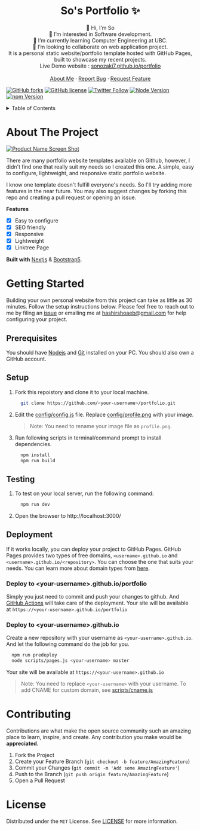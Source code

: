 <!-- PROJECT LOGO -->

<br />
<p align="center">
  <h1 align="center">So's Portfolio ✨</h1>

  <p align="center">
    👋 Hi, I’m So <br />
    👀 I’m interested in Software development. <br />
    🌱 I’m currently learning Computer Engineering at UBC. <br />
    💞️ I’m looking to collaborate on web application project. <br />
    It is a personal static website/portfolio template hosted with GitHub Pages, built to showcase my recent projects.  <br />
    Live Demo website : 
    <a href="https://sonozaki7.github.io/portfolio">sonozaki7.github.io/portfolio</a>
    <br />
    <br />
    <a href="https://sonozaki7.github.io/portfolio">About Me</a>
    ·
    <a href="https://github.com/sonozaki7/portfolio/issues">Report Bug</a>
    ·
    <a href="https://github.com/sonozaki7/portfolio/issues">Request Feature</a>
  </p>
</p>

[![GitHub forks](https://img.shields.io/github/forks/hashirshoaeb/portfolio?style=for-the-badge)](https://github.com/hashirshoaeb/portfolio/network)
[![GitHub license](https://img.shields.io/github/license/hashirshoaeb/portfolio?style=for-the-badge)](https://github.com/hashirshoaeb/portfolio/blob/master/LICENSE)
[![Twitter Follow](https://img.shields.io/twitter/follow/hashirshoaeb?color=ffcc66&logo=twitter&logoColor=ffffff&style=for-the-badge)](https://twitter.com/hashirshoaeb)
[![Node Version](https://img.shields.io/static/v1?label=Node&message=16.16.0&color=026e00&style=for-the-badge)](https://nodejs.org)
[![npm Version](https://img.shields.io/static/v1?label=npm&message=8.11.0&color=cb0000&style=for-the-badge)](https://nodejs.org)


<!-- TABLE OF CONTENTS -->
<details>
  <summary>Table of Contents</summary>
  <ol>
    <li>
      <a href="#about-the-project">About The Project</a>
    </li>
    <li>
      <a href="#getting-started">Getting Started</a>
      <ul>
        <li><a href="#prerequisites">Prerequisites</a></li>
        <li><a href="#setup">Setup</a></li>
      </ul>
    </li>
    <li><a href="#contributing">Contributing</a></li>
    <li><a href="#license">License</a></li>
  </ol>
</details>



<!-- ABOUT THE PROJECT -->
# About The Project

[![Product Name Screen Shot](https://api.apify.com/v2/key-value-stores/TbuucvYb4FyD8tZeD/records/sonozaki7.github.io-scroll_original)](https://example.com)

There are many portfolio website templates available on Github, however, I didn't find one that really suit my needs so I created this one. A simple, easy to configure, lightweight, and responsive static portfolio website.

I know one template doesn't fulfill everyone's needs. So I'll try adding more features in the near future. You may also suggest changes by forking this repo and creating a pull request or opening an issue.

**Features**

- [x] Easy to configure
- [x] SEO friendly
- [x] Responsive
- [x] Lightweight
- [x] Linktree Page

**Built with** [Nextjs](https://nextjs.org/) & [Bootstrap5](https://getbootstrap.com).



<!-- GETTING STARTED -->
# Getting Started

Building your own personal website from this project can take as little as 30 minutes. Follow the setup instructions below. Please feel free to reach out to me by filing an [issue](https://github.com/hashirshoaeb/portfolio/issues) or emailing me at hashirshoaeb@gmail.com for help configuring your project.

## Prerequisites

You should have [Nodejs](https://nodejs.org/en/) and [Git](https://git-scm.com/downloads) installed on your PC. You should also own a GitHub account.

## Setup

1. Fork this repoistory and clone it to your local machine.
    ```sh
      git clone https://github.com/<your-username>/portfolio.git
    ``` 

2. Edit the [config/config.js](https://github.com/hashirshoaeb/portfolio/blob/main/config/config.js) file. Replace [config/profile.png](https://github.com/hashirshoaeb/portfolio/blob/main/config/profile.png) with your image. 
    >Note: You need to rename your image file as `profile.png`.

3. Run following scripts in terminal/command prompt to install dependencies.
    ```sh
      npm install
      npm run build
    ```
## Testing

1. To test on your local server, run the following command:
    ```sh
      npm run dev
    ```

2. Open the browser to http://localhost:3000/

## Deployment

If it works locally, you can deploy your project to GitHub Pages. GitHub Pages provides two types of free domains, `<username>.github.io` and `<username>.github.io/<repository>`. You can choose the one that suits your needs. You can learn more about domain types from [here](https://docs.github.com/en/pages/getting-started-with-github-pages/about-github-pages#types-of-github-pages-sites).

### Deploy to \<your-username>.github.io/portfolio

Simply you just need to commit and push your changes to github. And [GitHub Actions](https://docs.github.com/en/actions/learn-github-actions/introduction-to-github-actions#overview) will take care of the deployment. Your site will be available at `https://<your-username>.github.io/portfolio`

### Deploy to \<your-username>.github.io

Create a new repository with your username as `<your-username>.github.io`. And let the following command do the job for you.

```sh
  npm run predeploy
  node scripts/pages.js <your-username> master
```

Your site will be available at `https://<your-username>.github.io`

>Note: You need to replace `<your-username>` with your username. To add CNAME for custom domain, see [scripts/cname.js](https://github.com/hashirshoaeb/portfolio/blob/main/scripts/cname.js)



<!-- CONTRIBUTING -->
# Contributing

Contributions are what make the open source community such an amazing place to learn, inspire, and create. Any contribution you make would be **appreciated**.

1. Fork the Project
2. Create your Feature Branch (`git checkout -b feature/AmazingFeature`)
3. Commit your Changes (`git commit -m 'Add some AmazingFeature'`)
4. Push to the Branch (`git push origin feature/AmazingFeature`)
5. Open a Pull Request



<!-- LICENSE -->
# License

Distributed under the `MIT` License. See [LICENSE](https://github.com/hashirshoaeb/portfolio/blob/main/LICENSE) for more information.
